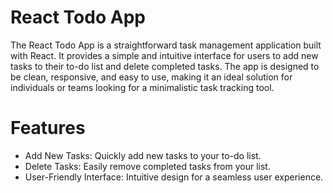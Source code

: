 # React Todo App
The React Todo App is a straightforward task management application built with React. It provides a simple and intuitive interface for users to add new tasks to their to-do list and delete completed tasks. The app is designed to be clean, responsive, and easy to use, making it an ideal solution for individuals or teams looking for a minimalistic task tracking tool.

# Features
* Add New Tasks: Quickly add new tasks to your to-do list.
* Delete Tasks: Easily remove completed tasks from your list.
* User-Friendly Interface: Intuitive design for a seamless user experience.